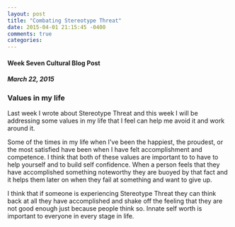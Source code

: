 ```yaml
---
layout: post
title: "Combating Stereotype Threat"
date: 2015-04-01 21:15:45 -0400
comments: true
categories: 
---
```

#### Week Seven Cultural Blog Post

##### March 22, 2015

### Values in my life



Last week I wrote about Stereotype Threat and this week I will be addressing some values in my life that I feel can help me avoid it and work around it.

Some of the times in my life when I've been the happiest, the proudest, or the most satisfied have been when I have felt accomplishment and competence. I think that both of these values are important to to have to help yourself and to build self confidence. When a person feels that they have accomplished something noteworthy they are buoyed by that fact and it helps them later on when they fail at something and want to give up.

I think that if someone is experiencing Stereotype Threat they can think back at all they have accomplished and shake off the feeling that they are not good enough just because people think so. Innate self worth is important to everyone in every stage in life.
